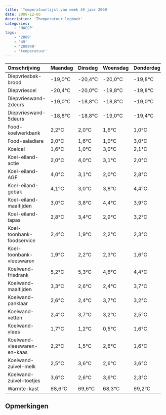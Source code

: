 ```yaml
---
title: 'Temperatuurlijst van week 49 jaar 2009'
date: 2009-12-06
description: 'Themperatuur logboek'
categories:
    - 'HACCP'
tags:
    - '2009'
    - '49'
    - '200949'
    - 'temperatuur'
---
```

|Omschrijving|Maandag|Dinsdag|Woensdag|Donderdag|Vrijdag|Zaterdag|Zondag|
|:---|:---|:---|:---|:---|:---|:---|:---|
|Diepvriesbak-brood|-19,0°C|-20,4°C|-20,0°C|-19,8°C|-19,8°C|-20,0°C|-20,4°C|
|Diepvriescel|-20,4°C|-20,0°C|-19,8°C|-19,8°C|-20,0°C|-20,4°C|-21,0°C|
|Diepvrieswand-2deurs|-19,0°C|-18,8°C|-18,8°C|-19,0°C|-19,4°C|-20,0°C|-18,0°C|
|Diepvrieswand-5deurs|-18,8°C|-18,8°C|-19,0°C|-19,4°C|-20,0°C|-18,0°C|-18,9°C|
|Food-koelwerkbank|2,2°C|2,0°C|1,6°C|1,0°C|3,0°C|2,1°C|1,0°C|
|Food-saladiare|2,0°C|1,6°C|1,0°C|3,0°C|2,1°C|1,0°C|1,8°C|
|Koelcel|1,6°C|1,0°C|3,0°C|2,1°C|1,0°C|1,8°C|2,4°C|
|Koel-eiland-actie|2,0°C|4,0°C|3,1°C|2,0°C|2,8°C|3,4°C|2,9°C|
|Koel-eiland-AGF|4,0°C|3,1°C|2,0°C|2,8°C|3,4°C|2,9°C|3,2°C|
|Koel-eiland-gebak|4,1°C|3,0°C|3,8°C|4,4°C|3,9°C|4,2°C|4,3°C|
|Koel-eiland-maaltijden|3,0°C|3,8°C|4,4°C|3,9°C|4,2°C|4,3°C|3,6°C|
|Koel-eiland-tapas|2,8°C|3,4°C|2,9°C|3,2°C|3,3°C|2,6°C|2,4°C|
|Koel-toonbank-foodservice|2,4°C|1,9°C|2,2°C|2,3°C|1,6°C|1,4°C|2,7°C|
|Koel-toonbank-vleeswaren|1,9°C|2,2°C|2,3°C|1,6°C|1,4°C|2,7°C|2,2°C|
|Koelwand-frisdrank|5,2°C|5,3°C|4,6°C|4,4°C|5,7°C|5,2°C|4,5°C|
|Koelwand-maaltijden|3,3°C|2,6°C|2,4°C|3,7°C|3,2°C|2,5°C|3,6°C|
|Koelwand-panklaar|2,6°C|2,4°C|3,7°C|3,2°C|2,5°C|3,6°C|2,6°C|
|Koelwand-vetten|2,4°C|3,7°C|3,2°C|2,5°C|3,6°C|2,6°C|3,6°C|
|Koelwand-vlees|1,7°C|1,2°C|0,5°C|1,6°C|0,6°C|1,6°C|0,3°C|
|Koelwand-vleeswaren-en-kaas|2,2°C|1,5°C|2,6°C|1,6°C|2,6°C|1,3°C|2,2°C|
|Koelwand-zuivel-melk|2,5°C|3,6°C|2,6°C|3,6°C|2,3°C|3,2°C|3,7°C|
|Koelwand-zuivel-toetjes|3,6°C|2,6°C|3,6°C|2,3°C|3,2°C|3,7°C|2,4°C|
|Warmte-kast|68,6°C|69,6°C|68,3°C|69,2°C|69,7°C|68,4°C|69,2°C|

## Opmerkingen



